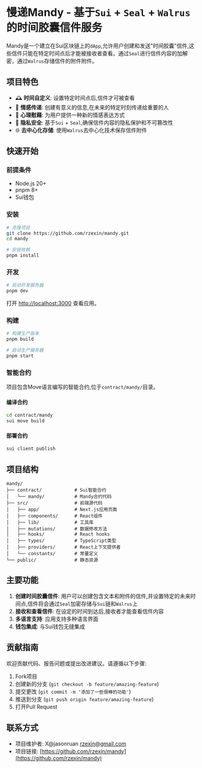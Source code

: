 # 慢递Mandy - 基于`Sui` + `Seal` + `Walrus`的时间胶囊信件服务

Mandy是一个建立在Sui区块链上的`dApp`,允许用户创建和发送"时间胶囊"信件,这些信件只能在特定时间点后才能被接收者查看。通过`Seal`进行信件内容的加解密，通过`Walrus`存储信件的附件附件。

## 项目特色

- 🕰️ **时间自定义**: 设置特定时间点后,信件才可被查看
- 💌 **情感传递**: 创建有意义的信息,在未来的特定时刻传递给重要的人
- 💙 **心理慰藉**: 为用户提供一种新的情感表达方式
- 🔐 **隐私安全**: 基于`Sui` + `Seal`,确保信件内容的隐私保护和不可篡改性
- 🌐 **去中心化存储**: 使用`Walrus`去中心化技术保存信件附件

## 快速开始

### 前提条件

- Node.js 20+
- pnpm 8+
- Sui钱包

### 安装

```bash
# 克隆项目
git clone https://github.com/rzexin/mandy.git
cd mandy

# 安装依赖
pnpm install
```

### 开发

```bash
# 启动开发服务器
pnpm dev
```

打开 [http://localhost:3000](http://localhost:3000) 查看应用。

### 构建

```bash
# 构建生产版本
pnpm build

# 启动生产服务器
pnpm start
```

### 智能合约

项目包含Move语言编写的智能合约,位于`contract/mandy/`目录。

#### 编译合约

```bash
cd contract/mandy
sui move build
```

#### 部署合约

```bash
sui client publish
```

## 项目结构

```
mandy/
├── contract/            # Sui智能合约
│   └── mandy/           # Mandy合约代码
├── src/                 # 前端源代码
│   ├── app/             # Next.js应用页面
│   ├── components/      # React组件
│   ├── lib/             # 工具库
│   ├── mutations/       # 数据修改方法
│   ├── hooks/           # React hooks
│   ├── types/           # TypeScript类型
│   ├── providers/       # React上下文提供者
│   └── constants/       # 常量定义
└── public/              # 静态资源
```

## 主要功能

1. **创建时间胶囊信件**: 用户可以创建包含文本和附件的信件,并设置特定的未来时间点,信件将会通过`Seal`加密存储与`Sui`链和`Walrus`上
2. **接收和查看信件**: 在设定的时间到达后,接收者才能查看信件内容
3. **多语言支持**: 应用支持多种语言界面
4. **钱包集成**: 与Sui钱包无缝集成

## 贡献指南

欢迎贡献代码、报告问题或提出改进建议。请遵循以下步骤:

1. Fork项目
2. 创建新的分支 (`git checkout -b feature/amazing-feature`)
3. 提交更改 (`git commit -m '添加了一些很棒的功能'`)
4. 推送到分支 (`git push origin feature/amazing-feature`)
5. 打开Pull Request

## 联系方式

- 项目维护者: X@jasonruan <rzexin@gmail.com>
- 项目链接: [https://github.com/rzexin/mandy](https://github.com/rzexin/mandy)
